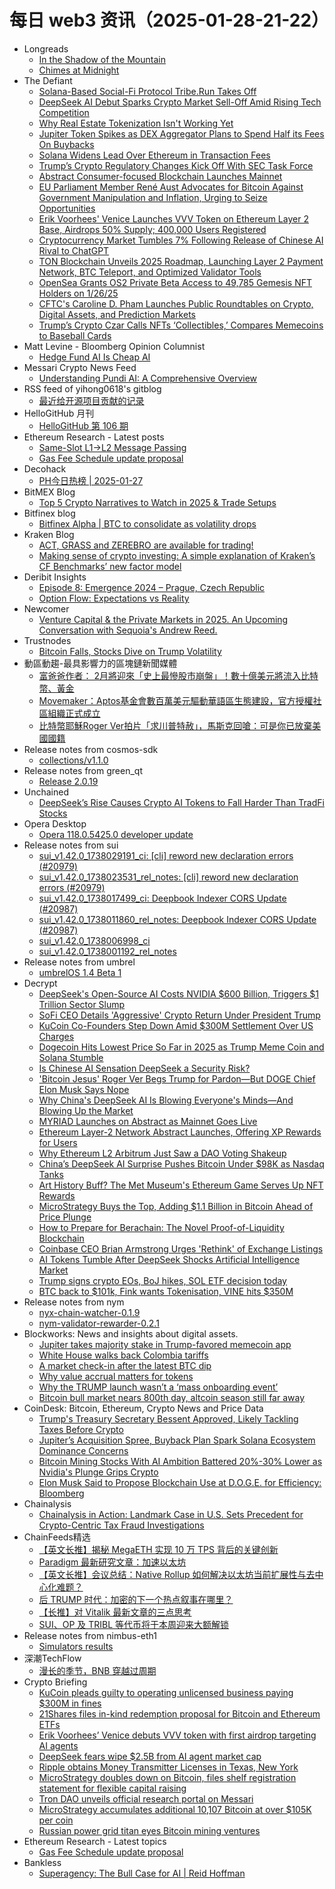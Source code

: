 # 每日 web3 资讯（2025-01-28-21-22）

- Longreads
  - [In the Shadow of the Mountain](https://longreads.com/2025/01/27/in-the-shadow-of-the-mountain/)
  - [Chimes at Midnight](https://longreads.com/2025/01/27/chimes-at-midnight/)
- The Defiant
  - [Solana-Based Social-Fi Protocol Tribe.Run Takes Off](https://thedefiant.io/news/nfts-and-web3/solana-based-social-fi-protocol-tribe-run-takes-off)
  - [DeepSeek AI Debut Sparks Crypto Market Sell-Off Amid Rising Tech Competition](https://thedefiant.io/news/markets/deepseek-ai-debut-sparks-crypto-market-sell-off-amid-rising-tech-competition)
  - [Why Real Estate Tokenization Isn't Working Yet](https://thedefiant.io/news/research-and-opinion/why-real-estate-tokenization-isn-t-working-yet)
  - [Jupiter Token Spikes as DEX Aggregator Plans to Spend Half its Fees On Buybacks](https://thedefiant.io/news/defi/jupiter-token-spikes-as-dex-aggregator-plans-to-spend-half-its-fees-on-buybacks)
  - [Solana Widens Lead Over Ethereum in Transaction Fees](https://thedefiant.io/news/blockchains/solana-widens-lead-over-ethereum-in-transaction-fees)
  - [Trump’s Crypto Regulatory Changes Kick Off With SEC Task Force](https://thedefiant.io/news/regulation/trump-s-crypto-regulatory-changes-kick-off-with-sec-task-force)
  - [Abstract Consumer-focused Blockchain Launches Mainnet](https://thedefiant.io/news/blockchains/abstract-consumer-focused-blockchain-launches-mainnet)
  - [EU Parliament Member René Aust Advocates for Bitcoin Against Government Manipulation and Inflation, Urging to Seize Opportunities](https://thedefiant.io/news/regulation/eu-parliament-member-rene-aust-advocates-bitcoin-against-government-manipulation-c73eb600)
  - [Erik Voorhees' Venice Launches VVV Token on Ethereum Layer 2 Base, Airdrops 50% Supply; 400,000 Users Registered](https://thedefiant.io/news/nfts-and-web3/erik-voorhees-venice-launches-vvv-token-on-ethereum-layer-2-base-airdrops-50-46689ffb)
  - [Cryptocurrency Market Tumbles 7% Following Release of Chinese AI Rival to ChatGPT](https://thedefiant.io/news/markets/cryptocurrency-market-tumbles-7-following-release-of-chinese-ai-rival-to-chatgpt)
  - [TON Blockchain Unveils 2025 Roadmap, Launching Layer 2 Payment Network, BTC Teleport, and Optimized Validator Tools](https://thedefiant.io/news/blockchains/ton-blockchain-unveils-2025-roadmap-launching-layer-2-payment-network-btc-tools-8c79dd7a)
  - [OpenSea Grants OS2 Private Beta Access to 49,785 Gemesis NFT Holders on 1/26/25](https://thedefiant.io/news/nfts-and-web3/opensea-grants-os2-private-beta-access-to-49785-gemesis-nft-holders-on-1-26-25-93f6f4fe)
  - [CFTC's Caroline D. Pham Launches Public Roundtables on Crypto, Digital Assets, and Prediction Markets](https://thedefiant.io/news/regulation/cftc-s-caroline-d-pham-launches-public-roundtables-on-crypto-digital-assets-dbce5ead)
  - [Trump’s Crypto Czar Calls NFTs ‘Collectibles,’ Compares Memecoins to Baseball Cards](https://thedefiant.io/news/regulation/trump-s-crypto-czar-calls-nfts-collectibles-compares-memecoins-to-baseball-cards)
- Matt Levine - Bloomberg Opinion Columnist
  - [Hedge Fund AI Is Cheap AI](https://www.bloomberg.com/opinion/articles/2025-01-27/hedge-fund-ai-is-cheap-ai)
- Messari Crypto News Feed
  - [Understanding Pundi AI: A Comprehensive Overview](https://messari.io/article/understanding-pundi-ai-a-comprehensive-overview)
- RSS feed of yihong0618's gitblog
  - [最近给开源项目贡献的记录](https://github.com/yihong0618/gitblog/issues/304)
- HelloGitHub 月刊
  - [HelloGitHub 第 106 期](https://hellogithub.com/periodical/volume/106)
- Ethereum Research - Latest posts
  - [Same-Slot L1→L2 Message Passing](https://ethresear.ch/t/same-slot-l1-l2-message-passing/21186#post_11)
  - [Gas Fee Schedule update proposal](https://ethresear.ch/t/gas-fee-schedule-update-proposal/21603#post_1)
- Decohack
  - [PH今日热榜 | 2025-01-27](https://decohack.com/producthunt-daily-2025-01-27/)
- BitMEX Blog
  - [Top 5 Crypto Narratives to Watch in 2025 & Trade Setups](https://blog.bitmex.com/2025-crypto-outlook/)
- Bitfinex blog
  - [Bitfinex Alpha | BTC to consolidate as volatility drops](https://blog.bitfinex.com/bitfinex-alpha/bitfinex-alpha-btc-to-consolidate-as-volatility-drops/)
- Kraken Blog
  - [ACT, GRASS and ZEREBRO are available for trading!](https://blog.kraken.com/product/asset-listings/act-grass-and-zerebro-are-available-for-trading)
  - [Making sense of crypto investing: A simple explanation of Kraken’s CF Benchmarks’ new factor model](https://blog.kraken.com/crypto-education/cf-benchmarks-new-factor-model)
- Deribit Insights
  - [Episode 8: Emergence 2024 – Prague, Czech Republic](https://insights.deribit.com/out-of-office/episode-8-emergence-2024-prague-czech-republic/)
  - [Option Flow: Expectations vs Reality](https://insights.deribit.com/option-flows/option-flow-expectations-vs-reality/)
- Newcomer
  - [Venture Capital & the Private Markets in 2025. An Upcoming Conversation with Sequoia's Andrew Reed.](https://www.newcomer.co/p/venture-capital-and-the-private-markets)
- Trustnodes
  - [Bitcoin Falls, Stocks Dive on Trump Volatility](https://www.trustnodes.com/2025/01/27/bitcoin-falls-stocks-dive-on-trump-volatility)
- 動區動趨-最具影響力的區塊鏈新聞媒體
  - [富爸爸作者： 2月將迎來「史上最慘股市崩盤」！數十億美元將流入比特幣、黃金](https://www.blocktempo.com/rich-dad-warns-the-worst-stock-market-crash-in-history-coming-in-february-billions-of-funds-may-flow-into-bitcoin/)
  - [Movemaker：Aptos基金會數百萬美元驅動華語區生態建設，官方授權社區組織正式成立](https://www.blocktempo.com/movemaker-aptos-foundation-spends-millions-of-dollars-to-drive-the-construction-of-the-chinese-speaking-ecosystem/)
  - [比特幣耶穌Roger Ver拍片「求川普特赦」，馬斯克回嗆：可是你已放棄美國國籍](https://www.blocktempo.com/bitcoin-jesus-roger-ver-filmed-to-ask-trump-for-pardon/)
- Release notes from cosmos-sdk
  - [collections/v1.1.0](https://github.com/cosmos/cosmos-sdk/releases/tag/collections%2Fv1.1.0)
- Release notes from green_qt
  - [Release 2.0.19](https://github.com/Blockstream/green_qt/releases/tag/release_2.0.19)
- Unchained
  - [DeepSeek’s Rise Causes Crypto AI Tokens to Fall Harder Than TradFi Stocks](https://unchainedcrypto.com/deepseeks-rise-causes-crypto-ai-tokens-to-fall-harder-than-tradfi-stocks/)
- Opera Desktop
  - [Opera 118.0.5425.0 developer update](https://blogs.opera.com/desktop/2025/01/opera-118-0-5425-0-developer-update/)
- Release notes from sui
  - [sui_v1.42.0_1738029191_ci: [cli] reword new declaration errors (#20979)](https://github.com/MystenLabs/sui/releases/tag/sui_v1.42.0_1738029191_ci)
  - [sui_v1.42.0_1738023531_rel_notes: [cli] reword new declaration errors (#20979)](https://github.com/MystenLabs/sui/releases/tag/sui_v1.42.0_1738023531_rel_notes)
  - [sui_v1.42.0_1738017499_ci: Deepbook Indexer CORS Update (#20987)](https://github.com/MystenLabs/sui/releases/tag/sui_v1.42.0_1738017499_ci)
  - [sui_v1.42.0_1738011860_rel_notes: Deepbook Indexer CORS Update (#20987)](https://github.com/MystenLabs/sui/releases/tag/sui_v1.42.0_1738011860_rel_notes)
  - [sui_v1.42.0_1738006998_ci](https://github.com/MystenLabs/sui/releases/tag/sui_v1.42.0_1738006998_ci)
  - [sui_v1.42.0_1738001192_rel_notes](https://github.com/MystenLabs/sui/releases/tag/sui_v1.42.0_1738001192_rel_notes)
- Release notes from umbrel
  - [umbrelOS 1.4 Beta 1](https://github.com/getumbrel/umbrel/releases/tag/1.4.0-beta.1)
- Decrypt
  - [DeepSeek's Open-Source AI Costs NVIDIA $600 Billion, Triggers $1 Trillion Sector Slump](https://decrypt.co/303059/deepseeks-open-source-ai-costs-nvidia-600-billion-triggers-1-trillion-sector-slump)
  - [SoFi CEO Details 'Aggressive' Crypto Return Under President Trump](https://decrypt.co/303054/sofi-ceo-details-aggressive-crypto-return-under-president-trump)
  - [KuCoin Co-Founders Step Down Amid $300M Settlement Over US Charges](https://decrypt.co/303051/kucoin-co-founders-step-down-amid-300m-settlement-over-us-charges)
  - [Dogecoin Hits Lowest Price So Far in 2025 as Trump Meme Coin and Solana Stumble](https://decrypt.co/303002/dogecoin-lowest-price-2025-trump-solana-stumble)
  - [Is Chinese AI Sensation DeepSeek a Security Risk?](https://decrypt.co/303011/is-chinese-ai-sensation-deepseek-security-risk)
  - ['Bitcoin Jesus' Roger Ver Begs Trump for Pardon—But DOGE Chief Elon Musk Says Nope](https://decrypt.co/302967/bitcoin-jesus-roger-ver-begs-trump-pardon)
  - [Why China's DeepSeek AI Is Blowing Everyone's Minds—And Blowing Up the Market](https://decrypt.co/302982/why-china-deepseek-ai-blowing-minds-markets)
  - [MYRIAD Launches on Abstract as Mainnet Goes Live](https://decrypt.co/302875/myriad-launches-on-abstract-as-mainnet-goes-live)
  - [Ethereum Layer-2 Network Abstract Launches, Offering XP Rewards for Users](https://decrypt.co/302978/ethreum-l2-abstract-launches-xp-rewards)
  - [Why Ethereum L2 Arbitrum Just Saw a DAO Voting Shakeup](https://decrypt.co/302976/ethereum-l2-arbitrum-voting-shakeup)
  - [China’s DeepSeek AI Surprise Pushes Bitcoin Under $98K as Nasdaq Tanks](https://decrypt.co/302953/china-deepseek-ai-surprise-bitcoin-98k-nasdaq-tanks)
  - [Art History Buff? The Met Museum's Ethereum Game Serves Up NFT Rewards](https://decrypt.co/302946/metropolitan-museum-of-art-nfts)
  - [MicroStrategy Buys the Top, Adding $1.1 Billion in Bitcoin Ahead of Price Plunge](https://decrypt.co/302894/microstrategy-buys-1-1-billion-bitcoin-price-plunge)
  - [How to Prepare for Berachain: The Novel Proof-of-Liquidity Blockchain](https://decrypt.co/resources/how-to-prepare-for-berachain-the-novel-proof-of-liquidity-blockchain)
  - [Coinbase CEO Brian Armstrong Urges 'Rethink' of Exchange Listings](https://decrypt.co/302899/coinbase-ceo-brian-armstrong-listings)
  - [AI Tokens Tumble After DeepSeek Shocks Artificial Intelligence Market](https://decrypt.co/302893/ai-tokens-deepseek-artificial-intelligence)
  - [Trump signs crypto EOs, BoJ hikes, SOL ETF decision today](https://decrypt.co/videos/interviews/NZmpuydz/trump-signs-crypto-eos-boj-hikes-sol-etf-decision-today)
  - [BTC back to $101k, Fink wants Tokenisation, VINE hits $350M](https://decrypt.co/videos/interviews/Mjd4ZbeN/btc-back-to-101k-fink-wants-tokenisation-vine-hits-350m)
- Release notes from nym
  - [nyx-chain-watcher-0.1.9](https://github.com/nymtech/nym/releases/tag/nyx-chain-watcher-0.1.9)
  - [nym-validator-rewarder-0.2.1](https://github.com/nymtech/nym/releases/tag/nym-validator-rewarder-0.2.1)
- Blockworks: News and insights about digital assets.
  - [Jupiter takes majority stake in Trump-favored memecoin app](https://blockworks.co/news/jupiter-majority-stake-moonshot)
  - [White House walks back Colombia tariffs](https://blockworks.co/news/us-revokes-colombia-tariff-threat)
  - [A market check-in after the latest BTC dip](https://blockworks.co/news/btc-dip-market-check-in)
  - [Why value accrual matters for tokens](https://blockworks.co/news/value-accrual-matters-for-tokens)
  - [Why the TRUMP launch wasn’t a ‘mass onboarding event’](https://blockworks.co/news/trump-launch-not-mass-onboarding-event)
  - [Bitcoin bull market nears 800th day, altcoin season still far away](https://blockworks.co/news/bitcoin-bull-market-nears-800-day)
- CoinDesk: Bitcoin, Ethereum, Crypto News and Price Data
  - [Trump's Treasury Secretary Bessent Approved, Likely Tackling Taxes Before Crypto](https://www.coindesk.com/policy/2025/01/27/trump-s-treasury-secretary-bessent-approved-likely-tackling-taxes-before-crypto)
  - [Jupiter’s Acquisition Spree, Buyback Plan Spark Solana Ecosystem Dominance Concerns](https://www.coindesk.com/business/2025/01/27/jupiter-s-acquisition-spree-buyback-plan-spark-solana-ecosystem-dominance-concerns)
  - [Bitcoin Mining Stocks With AI Ambition Battered 20%-30% Lower as Nvidia's Plunge Grips Crypto](https://www.coindesk.com/markets/2025/01/27/bitcoin-mining-stocks-with-ai-ambition-battered-20-30-lower-as-nvidia-s-plunge-grips-crypto)
  - [Elon Musk Said to Propose Blockchain Use at D.O.G.E. for Efficiency: Bloomberg](https://www.coindesk.com/tech/2025/01/27/elon-musk-said-to-propose-blockchain-use-at-doge-for-efficiency-bloomberg)
- Chainalysis
  - [Chainalysis in Action: Landmark Case in U.S. Sets Precedent for Crypto-Centric Tax Fraud Investigations](https://www.chainalysis.com/blog/case-sets-precendent-for-crypto-tax-fraud-investigations/)
- ChainFeeds精选
  - [【英文长推】揭秘 MegaETH 实现 10 万 TPS 背后的关键创新](https://www.chainfeeds.xyz/feed/detail/eb4bcdcf-a5d8-4f26-b002-3eb0805dd00f)
  - [Paradigm 最新研究文章：加速以太坊](https://www.chainfeeds.xyz/feed/detail/07888ce7-5b3b-4b8c-9755-0b4cf53f17ce)
  - [【英文长推】会议总结：Native Rollup 如何解决以太坊当前扩展性与去中心化难题？](https://www.chainfeeds.xyz/feed/detail/636134d1-d796-4ce3-80e9-53560bf22479)
  - [后 TRUMP 时代：加密的下一个热点叙事在哪里？](https://www.chainfeeds.xyz/feed/detail/8e4b6732-4839-47b2-8b89-95580f4e39eb)
  - [【长推】对 Vitalik 最新文章的三点思考](https://www.chainfeeds.xyz/feed/detail/4c9899d1-ad70-49b5-b3f1-d2eeee4bd28f)
  - [SUI、OP 及 TRIBL 等代币将于本周迎来大额解锁](https://www.chainfeeds.xyz/feed/flash/detail/56731b5e-9e21-4e69-9975-47a9ce7da1d3)
- Release notes from nimbus-eth1
  - [Simulators results](https://github.com/status-im/nimbus-eth1/releases/tag/sim-stat)
- 深潮TechFlow
  - [漫长的季节，BNB 穿越过周期](https://techflowpost.mirror.xyz/E-5bPMSEFkBOVxMUPUg8lt6EdjmhSrOnbriLJWegbSM)
- Crypto Briefing
  - [KuCoin pleads guilty to operating unlicensed business paying $300M in fines](https://cryptobriefing.com/kucoin-unlicensed-operation-300m-fines/)
  - [21Shares files in-kind redemption proposal for Bitcoin and Ethereum ETFs](https://cryptobriefing.com/21shares-crypto-etf-operations/)
  - [Erik Voorhees’ Venice debuts VVV token with first airdrop targeting AI agents](https://cryptobriefing.com/venice-ai-vvv-token-launch/)
  - [DeepSeek fears wipe $2.5B from AI agent market cap](https://cryptobriefing.com/deepseek-impact-ai-market/)
  - [Ripple obtains Money Transmitter Licenses in Texas, New York](https://cryptobriefing.com/ripple-secures-licenses/)
  - [MicroStrategy doubles down on Bitcoin, files shelf registration statement for flexible capital raising](https://cryptobriefing.com/microstrategy-bitcoin-investment-shelf-registration/)
  - [Tron DAO unveils official research portal on Messari](https://cryptobriefing.com/tron-messari-portal-research/)
  - [MicroStrategy accumulates additional 10,107 Bitcoin at over $105K per coin](https://cryptobriefing.com/microstrategy-bitcoin-acquisition-analysis/)
  - [Russian power grid titan eyes Bitcoin mining ventures](https://cryptobriefing.com/russia-giant-bitcoin-mining-operations/)
- Ethereum Research - Latest topics
  - [Gas Fee Schedule update proposal](https://ethresear.ch/t/gas-fee-schedule-update-proposal/21603)
- Bankless
  - [Superagency: The Bull Case for AI | Reid Hoffman](http://sites.libsyn.com/247424/superagency-the-bull-case-for-ai-reid-hoffman)
